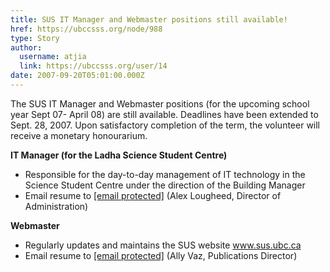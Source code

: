 ```yaml
---
title: SUS IT Manager and Webmaster positions still available! 
href: https://ubccsss.org/node/988
type: Story
author:
  username: atjia
  link: https://ubccsss.org/user/14
date: 2007-09-20T05:01:00.000Z
---
```


<div class="field field-name-body field-type-text-with-summary field-label-hidden"><div class="field-items"><div class="field-item even"><p>The SUS IT Manager and Webmaster positions (for the upcoming school year Sept 07- April 08) are still available. Deadlines have been extended to Sept. 28, 2007. Upon satisfactory completion of the term, the volunteer will receive a monetary honourarium.</p>
<p><strong>IT Manager (for the Ladha Science Student Centre)</strong></p>
<ul>
<li>Responsible for the day-to-day management of IT technology in the Science Student Centre under the direction of the Building Manager
</li><li>Email resume to <a href="/cdn-cgi/l/email-protection#98f9fcf5f1f6f1ebeceaf9ecf1f7f6b6ebedebd8fff5f9f1f4b6fbf7f5"><span class="__cf_email__" data-cfemail="7b1a1f16121512080f091a0f12141555080e083b1c161a121755181416">[email&#xA0;protected]</span></a> (Alex Lougheed, Director of Administration)
</li></ul>
<p><strong>Webmaster</strong></p>
<ul>
<li>Regularly updates and maintains the SUS website <a href="http://www.sus.ubc.ca">www.sus.ubc.ca</a>
</li><li>Email resume to <a href="/cdn-cgi/l/email-protection#87f7f2e5ebeee4e6f3eee8e9f4a9f4f2f4c7e0eae6eeeba9e4e8ea"><span class="__cf_email__" data-cfemail="fa8a8f989693999b8e93959489d4898f89ba9d979b9396d4999597">[email&#xA0;protected]</span></a> (Ally Vaz, Publications Director)
</li></ul>
</div></div></div>    <footer>
          </footer>
